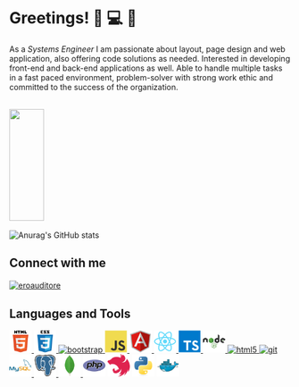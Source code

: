 

# Greetings! 👋 :computer: :tophat:

As a *Systems Engineer* I am passionate about layout, page design and web application, also offering code solutions as needed. Interested in developing front-end and back-end applications as well. Able to handle multiple tasks in a fast paced environment, problem-solver with strong work ethic and committed to the success of the organization.


<br>
<div>
  
<img src="https://github-readme-stats.vercel.app/api/top-langs/?username=Alejgl04&hide=html,php" height="200px" width="35%"/>

![Anurag's GitHub stats](https://github-readme-stats.vercel.app/api?username=Alejgl04&show_icons=true&theme=radical)

</div>


## Connect with me

<p align="left">
<a href="https://www.linkedin.com/in/alejandro-jes%C3%BAs-guerrero-l%C3%B3pez-75479a152/" target="blank"><img align="center" src="https://raw.githubusercontent.com/rahuldkjain/github-profile-readme-generator/master/src/images/icons/Social/linked-in-alt.svg" alt="eroauditore" height="30" width="40" /></a>
</p>



## Languages and Tools

<p align="left"> <a href="https://www.w3schools.com/html/" target="_blank"> 
<img src="https://raw.githubusercontent.com/devicons/devicon/master/icons/html5/html5-original-wordmark.svg" alt="html5" width="40" height="40"/> </a>  <a href="https://www.w3schools.com/css/" target="_blank"> <img src="https://raw.githubusercontent.com/devicons/devicon/master/icons/css3/css3-original-wordmark.svg" alt="css3" width="40" height="40"/> </a> <a href="https://www.w3schools.com/bootstrap/" target="_blank"> <img src="https://raw.githubusercontent.com/jmnote/z-icons/master/svg/bootstrap.svg" alt="bootstrap" width="40" height="40"/> </a>  <a href="https://developer.mozilla.org/en-US/docs/Web/JavaScript" target="_blank"> <img src="https://raw.githubusercontent.com/devicons/devicon/master/icons/javascript/javascript-original.svg" alt="javascript" width="40" height="40"/> </a> 
<a href="https://angular.io/" target="_blank"> <img src="https://raw.githubusercontent.com/devicons/devicon/master/icons/angularjs/angularjs-original.svg" alt="angular" width="40" height="40"/> </a>
  <a href="https://react.dev/" target="_blank"> <img src="https://raw.githubusercontent.com/devicons/devicon/master/icons/react/react-original.svg" alt="react" width="40" height="40"/> </a>
  <a href="https://www.typescriptlang.org/" target="_blank"> <img src="https://raw.githubusercontent.com/devicons/devicon/master/icons/typescript/typescript-original.svg" alt="react" width="40" height="40"/> </a>
  <a href="https://nodejs.org/" target="_blank"> <img src="https://raw.githubusercontent.com/devicons/devicon/master/icons/nodejs/nodejs-original-wordmark.svg" alt="nodejs" width="40" height="40"/>  </a><a href="https://github.com/" target="_blank"> <img src="https://raw.githubusercontent.com/jmnote/z-icons/master/svg/github.svg" alt="html5" width="40" height="40"/> </a> <a href="https://git-scm.com/" target="_blank"> <img src="https://www.vectorlogo.zone/logos/git-scm/git-scm-icon.svg" alt="git" width="40" height="40"/> </a> <a href="https://www.mysql.com/" target="_blank"> <img src="https://raw.githubusercontent.com/devicons/devicon/master/icons/mysql/mysql-original-wordmark.svg" alt="mysql" width="40" height="40"/></a><a href="https://www.postgresql.org/" target="_blank"> <img src="https://raw.githubusercontent.com/devicons/devicon/master/icons/postgresql/postgresql-original.svg" alt="postgresql" width="40" height="40"/></a><a href="https://www.mongodb.com/" target="_blank"> <img src="https://raw.githubusercontent.com/devicons/devicon/master/icons/mongodb/mongodb-original.svg" alt="Mongo" width="40" height="40"/></a><a href="https://www.php.net/" target="_blank"> <img src="https://raw.githubusercontent.com/devicons/devicon/master/icons/php/php-original.svg" alt="php" width="40" height="40"/></a>
  <a href="https://nestjs.com/" target="_blank"> <img src="https://raw.githubusercontent.com/devicons/devicon/master/icons/nestjs/nestjs-original.svg" alt="Nest Js" width="40" height="40"/></a>
  <a href="https://www.python.org/" target="_blank"> <img src="https://raw.githubusercontent.com/devicons/devicon/master/icons/python/python-original.svg" alt="python" width="40" height="40"/></a>
  <a href="https://www.docker.com/" target="_blank"> <img src="https://raw.githubusercontent.com/devicons/devicon/master/icons/docker/docker-original.svg" alt="docker" width="40" height="40"/></a>


</p>
